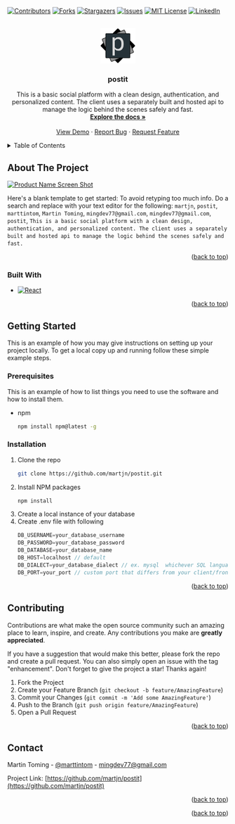 <a name="readme-top"></a>

[![Contributors][contributors-shield]][contributors-url]
[![Forks][forks-shield]][forks-url]
[![Stargazers][stars-shield]][stars-url]
[![Issues][issues-shield]][issues-url]
[![MIT License][license-shield]][license-url]
[![LinkedIn][linkedin-shield]][linkedin-url]

<!-- PROJECT LOGO -->
<br />
<div align="center">
  <a href="https://github.com/martjn/postit">
    <img src="client/public/favicon.ico" alt="Logo" width="80" height="80">
  </a>

<h3 align="center">postit</h3>

  <p align="center">
    This is a basic social platform with a clean design, authentication, and personalized content. The client uses a separately built and hosted api to manage the logic behind the scenes safely and fast.
    <br />
    <a href="https://github.com/martjn/postit"><strong>Explore the docs »</strong></a>
    <br />
    <br />
    <a href="https://github.com/martjn/postit">View Demo</a>
    ·
    <a href="https://github.com/martjn/postit/issues">Report Bug</a>
    ·
    <a href="https://github.com/martjn/postit/issues">Request Feature</a>
  </p>
</div>

<!-- TABLE OF CONTENTS -->
<details>
  <summary>Table of Contents</summary>
  <ol>
    <li>
      <a href="#about-the-project">About The Project</a>
      <ul>
        <li><a href="#built-with">Built With</a></li>
      </ul>
    </li>
    <li>
      <a href="#getting-started">Getting Started</a>
      <ul>
        <li><a href="#prerequisites">Prerequisites</a></li>
        <li><a href="#installation">Installation</a></li>
      </ul>
    </li>
    <li><a href="#usage">Usage</a></li>
    <li><a href="#roadmap">Roadmap</a></li>
    <li><a href="#contributing">Contributing</a></li>
    <li><a href="#license">License</a></li>
    <li><a href="#contact">Contact</a></li>
    <li><a href="#acknowledgments">Acknowledgments</a></li>
  </ol>
</details>

<!-- ABOUT THE PROJECT -->

## About The Project

[![Product Name Screen Shot][product-screenshot]](https://example.com)

Here's a blank template to get started: To avoid retyping too much info. Do a search and replace with your text editor for the following: `martjn`, `postit`, `marttintom`, `Martin Toming`, `mingdev77@gmail.com`, `mingdev77@gmail.com`, `postit`, `This is a basic social platform with a clean design, authentication, and personalized content. The client uses a separately built and hosted api to manage the logic behind the scenes safely and fast.`

<p align="right">(<a href="#readme-top">back to top</a>)</p>

### Built With

- [![React][React.js]][React-url]

<p align="right">(<a href="#readme-top">back to top</a>)</p>

<!-- GETTING STARTED -->

## Getting Started

This is an example of how you may give instructions on setting up your project locally.
To get a local copy up and running follow these simple example steps.

### Prerequisites

This is an example of how to list things you need to use the software and how to install them.

- npm
  ```sh
  npm install npm@latest -g
  ```

### Installation

1. Clone the repo
   ```sh
   git clone https://github.com/martjn/postit.git
   ```
2. Install NPM packages
   ```sh
   npm install
   ```
3. Create a local instance of your database
4. Create .env file with following
   ```js
   DB_USERNAME=your_database_username
   DB_PASSWORD=your_database_password
   DB_DATABASE=your_database_name
   DB_HOST=localhost // default
   DB_DIALECT=your_database_dialect // ex. mysql  whichever SQL language you use.
   DB_PORT=your_port // custom port that differs from your client/frontend port
   ```

<p align="right">(<a href="#readme-top">back to top</a>)</p>

<!-- CONTRIBUTING -->

## Contributing

Contributions are what make the open source community such an amazing place to learn, inspire, and create. Any contributions you make are **greatly appreciated**.

If you have a suggestion that would make this better, please fork the repo and create a pull request. You can also simply open an issue with the tag "enhancement".
Don't forget to give the project a star! Thanks again!

1. Fork the Project
2. Create your Feature Branch (`git checkout -b feature/AmazingFeature`)
3. Commit your Changes (`git commit -m 'Add some AmazingFeature'`)
4. Push to the Branch (`git push origin feature/AmazingFeature`)
5. Open a Pull Request

<p align="right">(<a href="#readme-top">back to top</a>)</p>

<!-- CONTACT -->

## Contact

Martin Toming - [@marttintom](https://twitter.com/marttintom) - mingdev77@gmail.com

Project Link: [https://github.com/martjn/postit](https://github.com/martjn/postit)

<p align="right">(<a href="#readme-top">back to top</a>)</p>

<!-- ACKNOWLEDGMENTS -->

<p align="right">(<a href="#readme-top">back to top</a>)</p>

<!-- MARKDOWN LINKS & IMAGES -->
<!-- https://www.markdownguide.org/basic-syntax/#reference-style-links -->

[contributors-shield]: https://img.shields.io/github/contributors/martjn/postit.svg?style=for-the-badge
[contributors-url]: https://github.com/martjn/postit/graphs/contributors
[forks-shield]: https://img.shields.io/github/forks/martjn/postit.svg?style=for-the-badge
[forks-url]: https://github.com/martjn/postit/network/members
[stars-shield]: https://img.shields.io/github/stars/martjn/postit.svg?style=for-the-badge
[stars-url]: https://github.com/martjn/postit/stargazers
[issues-shield]: https://img.shields.io/github/issues/martjn/postit.svg?style=for-the-badge
[issues-url]: https://github.com/martjn/postit/issues
[license-shield]: https://img.shields.io/github/license/martjn/postit.svg?style=for-the-badge
[license-url]: https://github.com/martjn/postit/blob/master/LICENSE.txt
[linkedin-shield]: https://img.shields.io/badge/-LinkedIn-black.svg?style=for-the-badge&logo=linkedin&colorB=555

[linkedin-url]: https://linkedin.com/in/martin-toming-a39001273
[product-screenshot]: images/screenshot.png
[Next.js]: https://img.shields.io/badge/next.js-000000?style=for-the-badge&logo=nextdotjs&logoColor=white
[Next-url]: https://nextjs.org/
[React.js]: https://img.shields.io/badge/React-20232A?style=for-the-badge&logo=react&logoColor=61DAFB
[React-url]: https://reactjs.org/
[Vue.js]: https://img.shields.io/badge/Vue.js-35495E?style=for-the-badge&logo=vuedotjs&logoColor=4FC08D
[Vue-url]: https://vuejs.org/
[Angular.io]: https://img.shields.io/badge/Angular-DD0031?style=for-the-badge&logo=angular&logoColor=white
[Angular-url]: https://angular.io/
[Svelte.dev]: https://img.shields.io/badge/Svelte-4A4A55?style=for-the-badge&logo=svelte&logoColor=FF3E00
[Svelte-url]: https://svelte.dev/
[Laravel.com]: https://img.shields.io/badge/Laravel-FF2D20?style=for-the-badge&logo=laravel&logoColor=white
[Laravel-url]: https://laravel.com
[Bootstrap.com]: https://img.shields.io/badge/Bootstrap-563D7C?style=for-the-badge&logo=bootstrap&logoColor=white
[Bootstrap-url]: https://getbootstrap.com
[JQuery.com]: https://img.shields.io/badge/jQuery-0769AD?style=for-the-badge&logo=jquery&logoColor=white
[JQuery-url]: https://jquery.com
